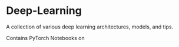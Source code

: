 # Deep-Learning

A collection of various deep learning architectures, models, and tips.

Contains PyTorch Notebooks on
